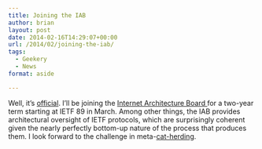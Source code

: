 ```yaml
---
title: Joining the IAB
author: brian
layout: post
date: 2014-02-16T14:29:07+00:00
url: /2014/02/joining-the-iab/
tags:
  - Geekery
  - News
format: aside

---
```

Well, it&#8217;s [official][1]. I&#8217;ll be joining the [Internet Architecture Board ][2]for a two-year term starting at IETF 89 in March. Among other things, the IAB provides architectural oversight of IETF protocols, which are surprisingly coherent given the nearly perfectly bottom-up nature of the process that produces them. I look forward to the challenge in meta-[cat-herding][3].

 [1]: http://www.iab.org/2014/02/14/nomcom-announces-iab-appointments-2/
 [2]: http://www.iab.org/
 [3]: http://www.youtube.com/watch?v=Pk7yqlTMvp8